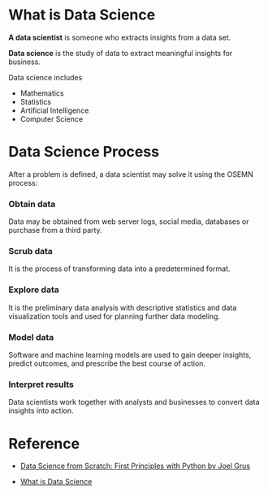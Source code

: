 # What is Data Science

**A data scientist** is someone who extracts insights from a data set.

**Data science** is the study of data to extract meaningful insights for business.

Data science includes

- Mathematics
- Statistics
- Artificial Intelligence
- Computer Science

# Data Science Process

After a problem is defined, a data scientist may solve it using the OSEMN process:

### **O**btain data

Data may be obtained from web server logs, social media, databases or purchase from a third party.

### **S**crub data

It is the process of transforming data into a predetermined format.

### **E**xplore data

It is the preliminary data analysis with descriptive statistics and data visualization tools and used for planning further data modeling.

### **M**odel data

Software and machine learning models are used to gain deeper insights, predict outcomes, and prescribe the best course of action.

### I**n**terpret results

Data scientists work together with analysts and businesses to convert data insights into action.

# Reference

- [Data Science from Scratch: First Principles with Python by Joel Grus](https://www.goodreads.com/en/book/show/25407018)

- [What is Data Science](https://aws.amazon.com/what-is/data-science/)

